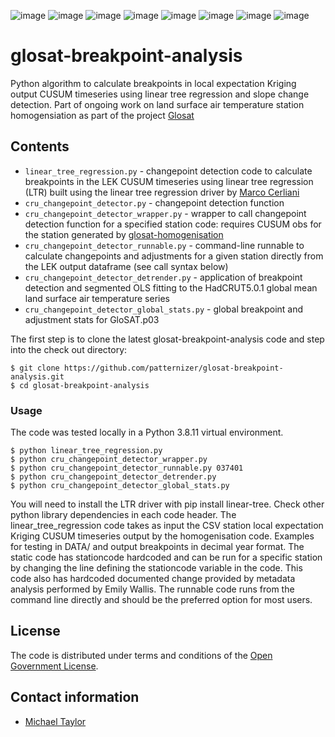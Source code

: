 ![image](https://github.com/patternizer/glosat-breakpoint-analysis/blob/main/037401-cusum-curve-linear-tree-loop.png)
![image](https://github.com/patternizer/glosat-breakpoint-analysis/blob/main/103810-cusum-curve-linear-tree-loop.png)
![image](https://github.com/patternizer/glosat-breakpoint-analysis/blob/main/685880-cusum-curve-linear-tree-loop.png)
![image](https://github.com/patternizer/glosat-breakpoint-analysis/blob/main/HadCRUT5-ltr-ols.png)
![image](https://github.com/patternizer/glosat-breakpoint-analysis/blob/main/global-breakpoints-per-2-digit-stationcode-binary-flags.png)
![image](https://github.com/patternizer/glosat-breakpoint-analysis/blob/main/global-breakpoints-per-2-digit-stationcode-n-stations.png)
![image](https://github.com/patternizer/glosat-breakpoint-analysis/blob/main/global-stats-rmse.png)
![image](https://github.com/patternizer/glosat-breakpoint-analysis/blob/main/global-stats-mae.png)

# glosat-breakpoint-analysis

Python algorithm to calculate breakpoints in local expectation Kriging output CUSUM timeseries using linear tree regression and slope change detection. Part of ongoing work on land surface air temperature station homogensiation as part of the project [Glosat](www.glosat.org) 

## Contents

* `linear_tree_regression.py` - changepoint detection code to calculate breakpoints in the LEK CUSUM timeseries using linear tree regression (LTR) built using the linear tree regression driver by [Marco Cerliani](https://github.com/cerlymarco/linear-tree)
* `cru_changepoint_detector.py` - changepoint detection function
* `cru_changepoint_detector_wrapper.py` - wrapper to call changepoint detection function for a specified station code: requires CUSUM obs for the station generated by [glosat-homogenisation](https://github.com/patternizer/glosat-homogenisation)
* `cru_changepoint_detector_runnable.py` - command-line runnable to calculate changepoints and adjustments for a given station directly from the LEK output dataframe (see call syntax below)
* `cru_changepoint_detector_detrender.py` - application of breakpoint detection and segmented OLS fitting to the HadCRUT5.0.1 global mean land surface air temperature series
* `cru_changepoint_detector_global_stats.py` - global breakpoint and adjustment stats for GloSAT.p03

The first step is to clone the latest glosat-breakpoint-analysis code and step into the check out directory: 

    $ git clone https://github.com/patternizer/glosat-breakpoint-analysis.git
    $ cd glosat-breakpoint-analysis

### Usage

The code was tested locally in a Python 3.8.11 virtual environment.

    $ python linear_tree_regression.py
    $ python cru_changepoint_detector_wrapper.py
    $ python cru_changepoint_detector_runnable.py 037401
    $ python cru_changepoint_detector_detrender.py
    $ python cru_changepoint_detector_global_stats.py
    
You will need to install the LTR driver with pip install linear-tree. Check other python library dependencies in each code header.
The linear_tree_regression code takes as input the CSV station local expectation Kriging CUSUM timeseries output by the homogenisation code. Examples for testing in DATA/ and output breakpoints in decimal year format.
The static code has stationcode hardcoded and can be run for a specific station by changing the line defining the stationcode variable in the code. This code also has hardcoded documented change provided by metadata analysis performed by Emily Wallis.
The runnable code runs from the command line directly and should be the preferred option for most users.

## License

The code is distributed under terms and conditions of the [Open Government License](http://www.nationalarchives.gov.uk/doc/open-government-licence/version/3/).

## Contact information

* [Michael Taylor](michael.a.taylor@uea.ac.uk)



